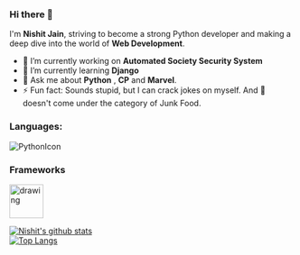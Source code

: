 

### Hi there 👋 

I'm **Nishit Jain**, striving to become a strong Python developer and making a deep dive into the world of **Web Development**. 

- 🔭 I’m currently working on **Automated Society Security System**
- 🌱 I’m currently learning **Django**
- 💬 Ask me about **Python** , **CP** and **Marvel**.
- ⚡ Fun fact: Sounds stupid, but I can crack jokes on myself. And :pizza: doesn't come under the category of Junk Food.

### Languages:

![PythonIcon](https://img.icons8.com/color/48/000000/python.png) 

### Frameworks

<img src="https://external-content.duckduckgo.com/iu/?u=https%3A%2F%2Fi.pinimg.com%2Foriginals%2F8c%2F8c%2F43%2F8c8c43236c00d825a25b065363129e1a.png&f=1&nofb=1" alt="drawing" width="60"/>

[![Nishit's github stats](https://github-readme-stats.vercel.app/api?username=coldkillerr&theme=radical&show_icons=true)](https://github.com/anuraghazra/github-readme-stats)
<br>
[![Top Langs](https://github-readme-stats.vercel.app/api/top-langs/?username=coldkillerr&theme=radical&layout=compact)](https://github.com/anuraghazra/github-readme-stats)


